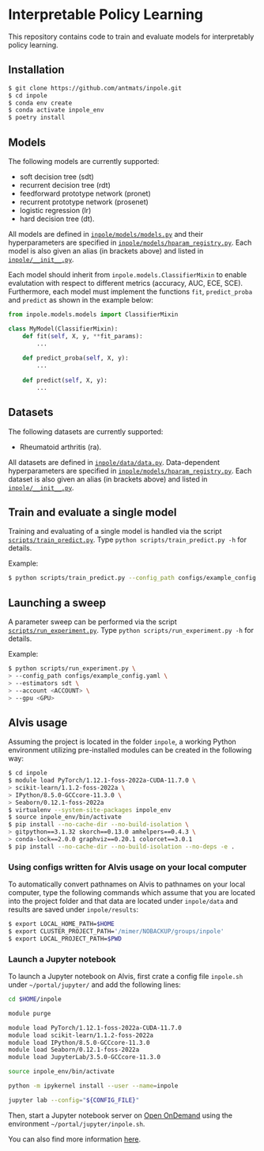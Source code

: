# Interpretable Policy Learning

This repository contains code to train and evaluate models for interpretably policy learning.

## Installation

```bash
$ git clone https://github.com/antmats/inpole.git
$ cd inpole
$ conda env create
$ conda activate inpole_env
$ poetry install
```

## Models

The following models are currently supported:
- soft decision tree (sdt)
- recurrent decision tree (rdt)
- feedforward prototype network (pronet)
- recurrent prototype network (prosenet)
- logistic regression (lr)
- hard decision tree (dt).

All models are defined in [`inpole/models/models.py`](inpole/models/models.py) and their hyperparameters are specified in [`inpole/models/hparam_registry.py`](inpole/models/hparam_registry.py). Each model is also given an alias (in brackets above) and listed in [`inpole/__init__.py`](inpole/__init__.py).

Each model should inherit from `inpole.models.ClassifierMixin` to enable evalutation with respect to different metrics (accuracy, AUC, ECE, SCE). Furthermore, each model must implement the functions `fit`, `predict_proba` and `predict` as shown in the example below:

```python
from inpole.models.models import ClassifierMixin

class MyModel(ClassifierMixin):
    def fit(self, X, y, **fit_params):
        ...
    
    def predict_proba(self, X, y):
        ...
    
    def predict(self, X, y):
        ...
```

## Datasets

The following datasets are currently supported:
- Rheumatoid arthritis (ra).

All datasets are defined in [`inpole/data/data.py`](inpole/data/data.py). Data-dependent hyperparameters are specified in [`inpole/models/hparam_registry.py`](inpole/models/hparam_registry.py). Each dataset is also given an alias (in brackets above) and listed in [`inpole/__init__.py`](inpole/__init__.py).

## Train and evaluate a single model

Training and evaluating of a single model is handled via the script [`scripts/train_predict.py`](scripts/train_predict.py). Type `python scripts/train_predict.py -h` for details.

Example:
```bash
$ python scripts/train_predict.py --config_path configs/example_config.yaml --estimator sdt --new_out_dir
```

## Launching a sweep

A parameter sweep can be performed via the script [`scripts/run_experiment.py`](scripts/run_experiment.py). Type `python scripts/run_experiment.py -h` for details.

Example:
```bash
$ python scripts/run_experiment.py \
> --config_path configs/example_config.yaml \
> --estimators sdt \
> --account <ACCOUNT> \
> --gpu <GPU>
```

## Alvis usage

Assuming the project is located in the folder `inpole`, a working Python environment utilizing pre-installed modules can be created in the following way:
```bash
$ cd inpole
$ module load PyTorch/1.12.1-foss-2022a-CUDA-11.7.0 \
> scikit-learn/1.1.2-foss-2022a \
> IPython/8.5.0-GCCcore-11.3.0 \
> Seaborn/0.12.1-foss-2022a
$ virtualenv --system-site-packages inpole_env
$ source inpole_env/bin/activate
$ pip install --no-cache-dir --no-build-isolation \
> gitpython==3.1.32 skorch==0.13.0 amhelpers==0.4.3 \
> conda-lock==2.0.0 graphviz==0.20.1 colorcet==3.0.1
$ pip install --no-cache-dir --no-build-isolation --no-deps -e .
```

### Using configs written for Alvis usage on your local computer

To automatically convert pathnames on Alvis to pathnames on your local computer, type the following commands which assume that you are located into the project folder and that data are located under `inpole/data` and results are saved under `inpole/results`:
```bash
$ export LOCAL_HOME_PATH=$HOME
$ export CLUSTER_PROJECT_PATH='/mimer/NOBACKUP/groups/inpole'
$ export LOCAL_PROJECT_PATH=$PWD
```

### Launch a Jupyter notebook

To launch a Jupyter notebook on Alvis, first crate a config file `inpole.sh` under `~/portal/jupyter/` and add the following lines:
```sh
cd $HOME/inpole

module purge

module load PyTorch/1.12.1-foss-2022a-CUDA-11.7.0
module load scikit-learn/1.1.2-foss-2022a
module load IPython/8.5.0-GCCcore-11.3.0
module load Seaborn/0.12.1-foss-2022a
module load JupyterLab/3.5.0-GCCcore-11.3.0

source inpole_env/bin/activate

python -m ipykernel install --user --name=inpole

jupyter lab --config="${CONFIG_FILE}"
```

Then, start a Jupyter notebook server on [Open OnDemand](https://portal.c3se.chalmers.se/public/root/) using the environment `~/portal/jupyter/inpole.sh`.

You can also find more information [here](https://www.c3se.chalmers.se/documentation/alvis-ondemand/#interactive-apps).
